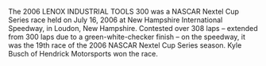 The 2006 LENOX INDUSTRIAL TOOLS 300 was a NASCAR Nextel Cup Series race held on July 16, 2006 at New Hampshire International Speedway, in Loudon, New Hampshire. Contested over 308 laps – extended from 300 laps due to a green-white-checker finish – on the speedway, it was the 19th race of the 2006 NASCAR Nextel Cup Series season. Kyle Busch of Hendrick Motorsports won the race.
